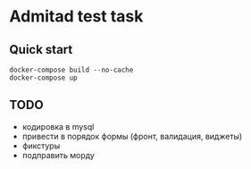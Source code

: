 # Admitad test task

## Quick start

    docker-compose build --no-cache
    docker-compose up

## TODO

- кодировка в mysql
- привести в порядок формы (фронт, валидация, виджеты)
- фикстуры
- подправить морду